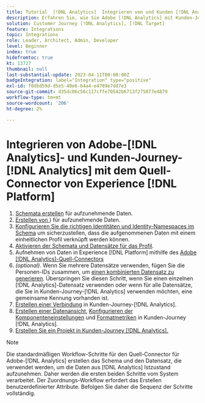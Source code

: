 ```yaml
---
title: Tutorial  [!DNL Analytics]  Integrieren von und Kunden [!DNL Analytics] Journey mit  [!DNL Platform] -Quell-Connector
description: Erfahren Sie, wie Sie Adobe [!DNL Analytics] mit Kunden-Journey  [!DNL Analytics]  Experience  [!DNL Platform] -Quell-Connector integrieren.
solution: Customer Journey [!DNL Analytics], [!DNL Target]
feature: Integrations
topic: Integrations
role: Leader, Architect, Admin, Developer
level: Beginner
index: true
hidefromtoc: true
kt: 13727
thumbnail: null
last-substantial-update: 2023-04-11T00:00:00Z
badgeIntegration: label="Integration" type="positive"
exl-id: f0dbd59d-d5e5-40e6-b4a4-e4789e7dd7e3
source-git-commit: d35dc06c56c117cffe70542b6713f275877e4879
workflow-type: tm+mt
source-wordcount: '206'
ht-degree: 2%

---
```


# Integrieren von Adobe-[!DNL Analytics]- und Kunden-Journey-[!DNL Analytics] mit dem Quell-Connector von Experience [!DNL Platform]

<ol>
    <li><a href="https://experienceleague.adobe.com/de?lang=de#dashboard/learning" _target="_blank" rel="noopener noreferrer">Schemata erstellen</a> für aufzunehmende Daten.</li>
    <li><a href="https://experienceleague.adobe.com/docs/platform-learn/tutorials/data-ingestion/create-datasets-and-ingest-data.html?lang=de" _target="_blank" rel="noopener noreferrer">Erstellen von </a>) für aufzunehmende Daten.</a></li>
    <li><a href="https://experienceleague.adobe.com/docs/platform-learn/tutorials/identities/label-ingest-and-verify-identity-data.html?lang=de" _target="_blank" rel="noopener noreferrer">Konfigurieren Sie die richtigen Identitäten und Identity-Namespaces im Schema</a> um sicherzustellen, dass die aufgenommenen Daten mit einem einheitlichen Profil verknüpft werden können.</li> 
    <li><a href="https://experienceleague.adobe.com/docs/platform-learn/tutorials/profiles/bring-data-into-the-real-time-customer-profile.html?lang=de" _target="_blank" rel="noopener noreferrer">Aktivieren der Schemata und Datensätze für das Profil</a>.</li>
    <li>Aufnehmen von Daten in Experience [!DNL Platform] mithilfe des <a href="https://experienceleague.adobe.com/docs/platform-learn/tutorials/sources/ingest-data-from-adobe-analytics.html?lang=de" _target="_blank" rel="noopener noreferrer">Adobe [!DNL Analytics]-Quell-Connectors</a></li>
    <li><i>(optional)</i>. Wenn Sie mehrere Datensätze verwenden, fügen Sie die Personen-IDs zusammen, um <a href="https://experienceleague.adobe.com/docs/analytics-platform/using/cja-connections/combined-dataset.html?lang=de" _target="_blank" rel="noopener noreferrer">einen kombinierten Datensatz zu generieren</a>. Überspringen Sie diesen Schritt, wenn Sie einen einzelnen [!DNL Analytics]-Datensatz verwenden oder wenn für alle Datensätze, die Sie in Kunden-Journey-[!DNL Analytics] verwenden möchten, eine gemeinsame Kennung vorhanden ist.</li>
    <li><a href="https://experienceleague.adobe.com/docs/customer-journey-analytics-learn/tutorials/connections/connecting-customer-journey-analytics-to-data-sources-in-platform.html?lang=de" _target="_blank" rel="noopener noreferrer">Erstellen einer Verbindung</a> in Kunden-Journey-[!DNL Analytics].</li>
    <li><a href="https://experienceleague.adobe.com/docs/customer-journey-analytics-learn/tutorials/data-views/basic-configuration-for-data-views.html?lang=de" _target="_blank" rel="noopener noreferrer">Erstellen einer Datenansicht</a>, <a href="https://experienceleague.adobe.com/docs/customer-journey-analytics-learn/tutorials/data-views/configuring-component-settings-in-data-views.html?lang=de" _target="_blank" rel="noopener noreferrer">Konfigurieren der Komponenteneinstellungen</a> und <a href="https://experienceleague.adobe.com/docs/customer-journey-analytics-learn/tutorials/data-views/formatting-metrics-in-data-views.html?lang=de" _target="_blank" rel="noopener noreferrer">Formatmetriken</a> in Kunden-Journey [!DNL Analytics].
    <li><a href="https://experienceleague.adobe.com/docs/customer-journey-analytics-learn/tutorials/analysis-workspace/workspace-projects/build-a-new-project.html?lang=de" _target="_blank" rel="noopener noreferrer">Erstellen Sie ein Projekt in Kunden-Journey [!DNL Analytics].</a></li>
</ol>

>[!NOTE]
>
>Die standardmäßigen Workflow-Schritte für den Quell-Connector für Adobe-[!DNL Analytics] erstellen das Schema und den Datensatz, die verwendet werden, um die Daten aus [!DNL Analytics] Istzustand aufzunehmen. Daher werden die ersten beiden Schritte vom System verarbeitet. Der Zuordnungs-Workflow erfordert das Erstellen benutzerdefinierter Attribute. Befolgen Sie daher die Sequenz der Schritte vollständig.
